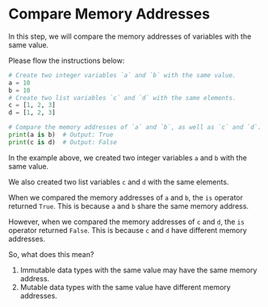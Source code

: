 # Compare Memory Addresses

In this step, we will compare the memory addresses of variables with the same value.

Please flow the instructions below:

```python
# Create two integer variables `a` and `b` with the same value.
a = 10
b = 10
# Create two list variables `c` and `d` with the same elements.
c = [1, 2, 3]
d = [1, 2, 3]

# Compare the memory addresses of `a` and `b`, as well as `c` and `d`.
print(a is b)  # Output: True
print(c is d)  # Output: False
```

In the example above, we created two integer variables `a` and `b` with the same value.

We also created two list variables `c` and `d` with the same elements.

When we compared the memory addresses of `a` and `b`, the `is` operator returned `True`. This is because `a` and `b` share the same memory address.

However, when we compared the memory addresses of `c` and `d`, the `is` operator returned `False`. This is because `c` and `d` have different memory addresses.

So, what does this mean?

1. Immutable data types with the same value may have the same memory address.
2. Mutable data types with the same value have different memory addresses.
